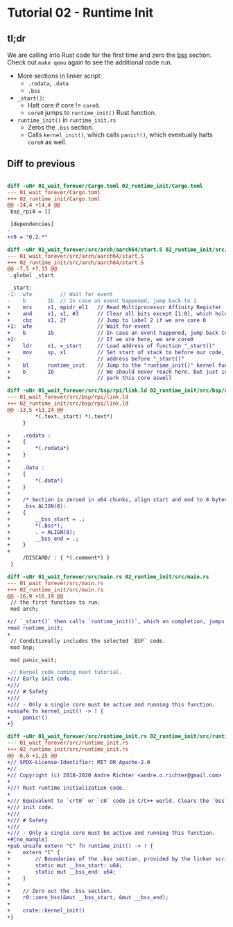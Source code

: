 # Tutorial 02 - Runtime Init

## tl;dr

We are calling into Rust code for the first time and zero the [bss] section.
Check out `make qemu` again to see the additional code run.

- More sections in linker script:
     - `.rodata`, `.data`
     - `.bss`
- `_start()`:
     - Halt core if core != `core0`.
     - `core0` jumps to `runtime_init()` Rust function.
- `runtime_init()` in `runtime_init.rs`
     - Zeros the `.bss` section.
     - Calls `kernel_init()`, which calls `panic!()`, which eventually halts
       `core0` as well.

[bss]: https://en.wikipedia.org/wiki/.bss

## Diff to previous
```diff

diff -uNr 01_wait_forever/Cargo.toml 02_runtime_init/Cargo.toml
--- 01_wait_forever/Cargo.toml
+++ 02_runtime_init/Cargo.toml
@@ -14,4 +14,4 @@
 bsp_rpi4 = []

 [dependencies]
-
+r0 = "0.2.*"

diff -uNr 01_wait_forever/src/arch/aarch64/start.S 02_runtime_init/src/arch/aarch64/start.S
--- 01_wait_forever/src/arch/aarch64/start.S
+++ 02_runtime_init/src/arch/aarch64/start.S
@@ -7,5 +7,15 @@
 .global _start

 _start:
-1:  wfe         // Wait for event
-    b       1b  // In case an event happened, jump back to 1
+    mrs     x1, mpidr_el1   // Read Multiprocessor Affinity Register
+    and     x1, x1, #3      // Clear all bits except [1:0], which hold core id
+    cbz     x1, 2f          // Jump to label 2 if we are core 0
+1:  wfe                     // Wait for event
+    b       1b              // In case an event happened, jump back to 1
+2:                          // If we are here, we are core0
+    ldr     x1, =_start     // Load address of function "_start()"
+    mov     sp, x1          // Set start of stack to before our code, aka first
+                            // address before "_start()"
+    bl      runtime_init    // Jump to the "runtime_init()" kernel function
+    b       1b              // We should never reach here. But just in case,
+                            // park this core aswell

diff -uNr 01_wait_forever/src/bsp/rpi/link.ld 02_runtime_init/src/bsp/rpi/link.ld
--- 01_wait_forever/src/bsp/rpi/link.ld
+++ 02_runtime_init/src/bsp/rpi/link.ld
@@ -13,5 +13,24 @@
         *(.text._start) *(.text*)
     }

+    .rodata :
+    {
+        *(.rodata*)
+    }
+
+    .data :
+    {
+        *(.data*)
+    }
+
+    /* Section is zeroed in u64 chunks, align start and end to 8 bytes */
+    .bss ALIGN(8):
+    {
+        __bss_start = .;
+        *(.bss*);
+        . = ALIGN(8);
+        __bss_end = .;
+    }
+
     /DISCARD/ : { *(.comment*) }
 }

diff -uNr 01_wait_forever/src/main.rs 02_runtime_init/src/main.rs
--- 01_wait_forever/src/main.rs
+++ 02_runtime_init/src/main.rs
@@ -16,9 +16,19 @@
 // the first function to run.
 mod arch;

+// `_start()` then calls `runtime_init()`, which on completion, jumps to `kernel_init()`.
+mod runtime_init;
+
 // Conditionally includes the selected `BSP` code.
 mod bsp;

 mod panic_wait;

-// Kernel code coming next tutorial.
+/// Early init code.
+///
+/// # Safety
+///
+/// - Only a single core must be active and running this function.
+unsafe fn kernel_init() -> ! {
+    panic!()
+}

diff -uNr 01_wait_forever/src/runtime_init.rs 02_runtime_init/src/runtime_init.rs
--- 01_wait_forever/src/runtime_init.rs
+++ 02_runtime_init/src/runtime_init.rs
@@ -0,0 +1,25 @@
+// SPDX-License-Identifier: MIT OR Apache-2.0
+//
+// Copyright (c) 2018-2020 Andre Richter <andre.o.richter@gmail.com>
+
+//! Rust runtime initialization code.
+
+/// Equivalent to `crt0` or `c0` code in C/C++ world. Clears the `bss` section, then jumps to kernel
+/// init code.
+///
+/// # Safety
+///
+/// - Only a single core must be active and running this function.
+#[no_mangle]
+pub unsafe extern "C" fn runtime_init() -> ! {
+    extern "C" {
+        // Boundaries of the .bss section, provided by the linker script.
+        static mut __bss_start: u64;
+        static mut __bss_end: u64;
+    }
+
+    // Zero out the .bss section.
+    r0::zero_bss(&mut __bss_start, &mut __bss_end);
+
+    crate::kernel_init()
+}

```
